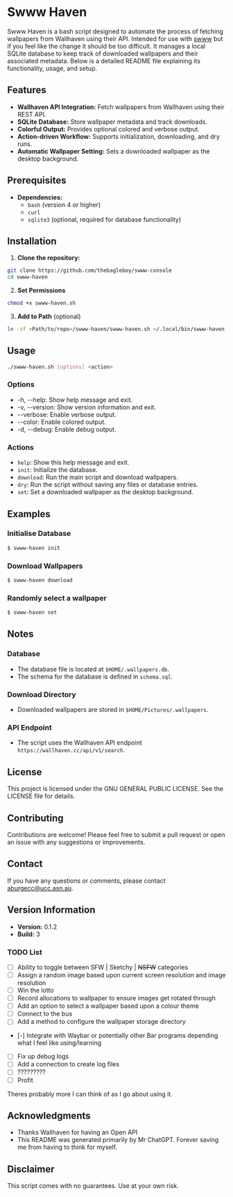 # Swww Haven

Swww Haven is a bash script designed to automate the process of fetching wallpapers from Wallhaven using their API. Intended for use with [swww](https://github.com/LGFae/swww) but if you feel like the change it should be too difficult. It manages a local SQLite database to keep track of downloaded wallpapers and their associated metadata. Below is a detailed README file explaining its functionality, usage, and setup. 

## Features

- **Wallhaven API Integration:** Fetch wallpapers from Wallhaven using their REST API.
- **SQLite Database:** Store wallpaper metadata and track downloads.
- **Colorful Output:** Provides optional colored and verbose output.
- **Action-driven Workflow:** Supports initialization, downloading, and dry runs.
- **Automatic Wallpaper Setting:** Sets a downloaded wallpaper as the desktop background.

## Prerequisites

- **Dependencies:**
  - `bash` (version 4 or higher)
  - `curl`
  - `sqlite3` (optional, required for database functionality)

## Installation

1. **Clone the repository:**
```bash
git clone https://github.com/thebagleboy/swww-console
cd swww-haven
```

2. **Set Permissions**
```bash
chmod +x swww-haven.sh
```

3. **Add to Path** (optional)
```bash
ln -sf <Path/to/repo>/swww-haven/swww-haven.sh ~/.local/bin/swww-haven
```

## Usage
```bash
./swww-haven.sh [options] <action>
```

### Options
- -h, --help: Show help message and exit.
- -v, --version: Show version information and exit.
- --verbose: Enable verbose output.
- --color: Enable colored output.
- -d, --debug: Enable debug output.

### Actions
-   `help`: Show this help message and exit.
-   `init`: Initialize the database.
-   `download`: Run the main script and download wallpapers.
-   `dry`: Run the script without saving any files or database entries.
-   `set`: Set a downloaded wallpaper as the desktop background.

## Examples

### Initialise Database
```bash
$ swww-haven init
```

### Download Wallpapers
```bash
$ swww-haven download
```

### Randomly select a wallpaper
```bash
$ swww-haven set
```

## Notes
### Database    
-   The database file is located at `$HOME/.wallpapers.db`.
-   The schema for the database is defined in `schema.sql`.

### Download Directory
-   Downloaded wallpapers are stored in `$HOME/Pictures/.wallpapers`.

### API Endpoint
-   The script uses the Wallhaven API endpoint `https://wallhaven.cc/api/v1/search`.
 
## License

This project is licensed under the GNU GENERAL PUBLIC LICENSE. See the LICENSE file for details.

## Contributing

Contributions are welcome! Please feel free to submit a pull request or open an issue with any suggestions or improvements.

## Contact

If you have any questions or comments, please contact <aburgecc@ucc.asn.au>.

## Version Information

-   **Version:** 0.1.2
-   **Build:** 3

### TODO List 
- [ ] Ability to toggle between SFW | Sketchy | ~~NSFW~~ categories
- [ ] Assign a random image based upon current screen resolution and image resolution
- [ ] Win the lotto
- [ ] Record allocations to wallpaper to ensure images get rotated through 
- [ ] Add an option to select a wallpaper based upon a colour theme
- [ ] Connect to the bus
- [ ] Add a method to configure the wallpaper storage directory
- [-] Integrate with Waybar or potentially other Bar programs depending what I feel like using/learning
- [ ] Fix up debug logs
- [ ] Add a connection to create log files
- [ ] ?????????
- [ ] Profit

Theres probably more I can think of as I go about using it.

## Acknowledgments

- Thanks Wallhaven for having an Open API
- This README was generated primarily by Mr ChatGPT. Forever saving me from having to think for myself.

## Disclaimer

This script comes with no guarantees. Use at your own risk.

